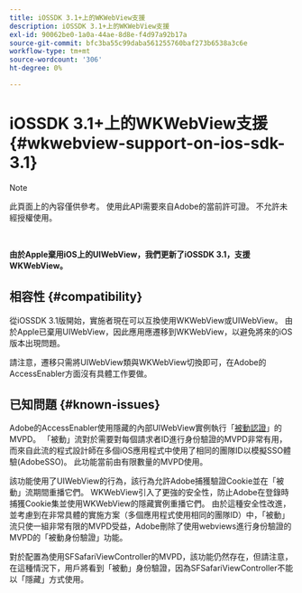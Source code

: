 ```yaml
---
title: iOSSDK 3.1+上的WKWebView支援
description: iOSSDK 3.1+上的WKWebView支援
exl-id: 90062be0-1a0a-44ae-8d8e-f4d97a92b17a
source-git-commit: bfc3ba55c99daba561255760baf273b6538a3c6e
workflow-type: tm+mt
source-wordcount: '306'
ht-degree: 0%

---
```


# iOSSDK 3.1+上的WKWebView支援 {#wkwebview-support-on-ios-sdk-3.1}

>[!NOTE]
>
>此頁面上的內容僅供參考。 使用此API需要來自Adobe的當前許可證。 不允許未經授權使用。

</br>

**由於Apple棄用iOS上的UIWebView，我們更新了iOSSDK 3.1，支援WKWebView。**

## 相容性 {#compatibility}

從iOSSDK 3.1版開始，實施者現在可以互換使用WKWebView或UIWebView。 由於Apple已棄用UIWebView，因此應用應遷移到WKWebView，以避免將來的iOS版本出現問題。

請注意，遷移只需將UIWebView類與WKWebView切換即可，在Adobe的AccessEnabler方面沒有具體工作要做。

## 已知問題 {#known-issues}

Adobe的AccessEnabler使用隱藏的內部UIWebView實例執行「[被動認證](/help/authentication/sso-passive-authn.md)」的MVPD。 「被動」流對於需要對每個請求者ID進行身份驗證的MVPD非常有用，而來自此流的程式設計師在多個iOS應用程式中使用了相同的團隊ID以模擬SSO體驗(AdobeSSO)。 此功能當前由有限數量的MVPD使用。

該功能使用了UIWebView的行為，該行為允許Adobe捕獲驗證Cookie並在「被動」流期間重播它們。 WKWebView引入了更強的安全性，防止Adobe在登錄時捕獲Cookie集並使用WKWebView的隱藏實例重播它們。 由於這種安全性改進，並考慮到在非常具體的實施方案（多個應用程式使用相同的團隊ID）中，「被動」流只使一組非常有限的MVPD受益，Adobe刪除了使用webviews進行身份驗證的MVPD的「被動身份驗證」功能。

對於配置為使用SFSafariViewController的MVPD，該功能仍然存在，但請注意，在這種情況下，用戶將看到「被動」身份驗證，因為SFSafariViewController不能以「隱藏」方式使用。
